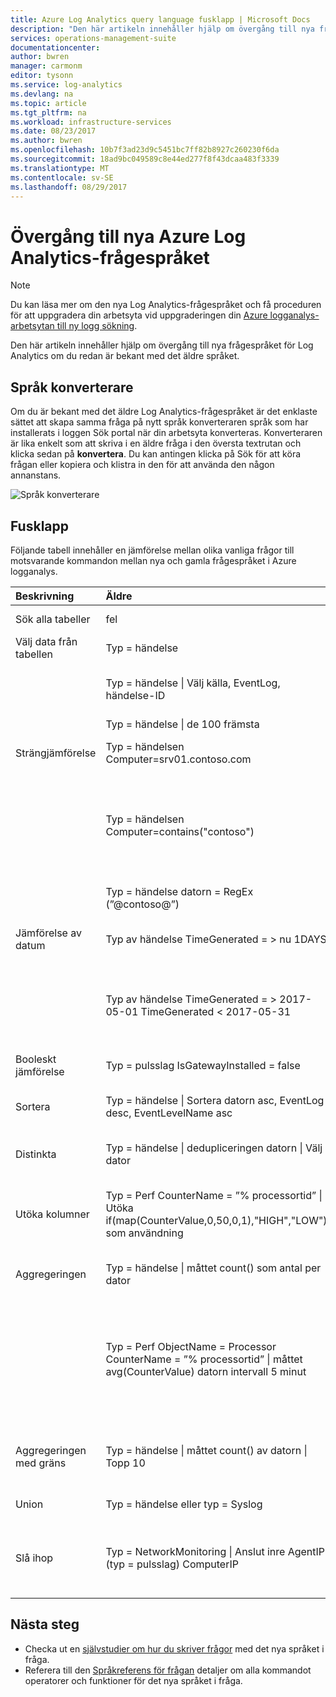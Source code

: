 ```yaml
---
title: Azure Log Analytics query language fusklapp | Microsoft Docs
description: "Den här artikeln innehåller hjälp om övergång till nya frågespråket för Log Analytics om du redan är bekant med det äldre språket."
services: operations-management-suite
documentationcenter: 
author: bwren
manager: carmonm
editor: tysonn
ms.service: log-analytics
ms.devlang: na
ms.topic: article
ms.tgt_pltfrm: na
ms.workload: infrastructure-services
ms.date: 08/23/2017
ms.author: bwren
ms.openlocfilehash: 10b7f3ad23d9c5451bc7ff82b8927c260230f6da
ms.sourcegitcommit: 18ad9bc049589c8e44ed277f8f43dcaa483f3339
ms.translationtype: MT
ms.contentlocale: sv-SE
ms.lasthandoff: 08/29/2017
---
```

# <a name="transitioning-to-azure-log-analytics-new-query-language"></a>Övergång till nya Azure Log Analytics-frågespråket

> [!NOTE]
> Du kan läsa mer om den nya Log Analytics-frågespråket och få proceduren för att uppgradera din arbetsyta vid uppgraderingen din [Azure logganalys-arbetsytan till ny logg sökning](log-analytics-log-search-upgrade.md).

Den här artikeln innehåller hjälp om övergång till nya frågespråket för Log Analytics om du redan är bekant med det äldre språket.

## <a name="language-converter"></a>Språk konverterare

Om du är bekant med det äldre Log Analytics-frågespråket är det enklaste sättet att skapa samma fråga på nytt språk konverteraren språk som har installerats i loggen Sök portal när din arbetsyta konverteras.  Konverteraren är lika enkelt som att skriva i en äldre fråga i den översta textrutan och klicka sedan på **konvertera**.  Du kan antingen klicka på Sök för att köra frågan eller kopiera och klistra in den för att använda den någon annanstans.

![Språk konverterare](media/log-analytics-log-search-upgrade/language-converter.png)


## <a name="cheat-sheet"></a>Fusklapp

Följande tabell innehåller en jämförelse mellan olika vanliga frågor till motsvarande kommandon mellan nya och gamla frågespråket i Azure logganalys.

| Beskrivning | Äldre | Ny |
|:--|:--|:--|
| Sök alla tabeller      | fel | Sök ”error” (inte skiftlägeskänsliga) |
| Välj data från tabellen | Typ = händelse |  Händelse |
|                        | Typ = händelse &#124; Välj källa, EventLog, händelse-ID | Händelsen &#124; projektet källa, EventLog, händelse-ID |
|                        | Typ = händelse &#124; de 100 främsta | Händelsen &#124; ta 100 |
| Strängjämförelse      | Typ = händelsen Computer=srv01.contoso.com   | Händelsen &#124; Om datorn == ”srv01.contoso.com” |
|                        | Typ = händelsen Computer=contains("contoso") | Händelsen &#124; Om datorn innehåller ”contoso” (inte skiftlägeskänsliga)<br>Händelsen &#124; Om datorn contains_cs ”Contoso” (skiftlägeskänslig) |
|                        | Typ = händelse datorn = RegEx (”@contoso@”)  | Händelsen &#124; Om datorn matchar regex ”. *contoso*” |
| Jämförelse av datum        | Typ av händelse TimeGenerated = > nu 1DAYS | Händelsen &#124; där TimeGenerated > ago(1d) |
|                        | Typ av händelse TimeGenerated = > 2017-05-01 TimeGenerated < 2017-05-31 | Händelsen &#124; där TimeGenerated mellan (datetime(2017-05-01)... datetime(2017-05-31)) |
| Booleskt jämförelse     | Typ = pulsslag IsGatewayInstalled = false  | Pulsslag | där IsGatewayInstalled == false |
| Sortera                   | Typ = händelse &#124; Sortera datorn asc, EventLog desc, EventLevelName asc | Händelsen \| Sortera efter dator asc, EventLog desc, EventLevelName asc |
| Distinkta               | Typ = händelse &#124; dedupliceringen datorn \| Välj dator | Händelsen &#124; Sammanfatta per dator, EventLog |
| Utöka kolumner         | Typ = Perf CounterName = ”% processortid” &#124; Utöka if(map(CounterValue,0,50,0,1),"HIGH","LOW") som användning | Perf &#124; Om CounterName == ”% processortid” \| Utöka användningen = iff (CounterValue > 50, ”hög”, ”lågt”) |
| Aggregeringen            | Typ = händelse &#124; måttet count() som antal per dator | Händelsen &#124; Sammanfatta Count = count() per dator |
|                                | Typ = Perf ObjectName = Processor CounterName = ”% processortid” &#124; måttet avg(CounterValue) datorn intervall 5 minut | Perf &#124; där ObjectName == ”-Processor” och CounterName == ”% processortid” &#124; Sammanfatta avg(CounterValue) per dator, bin (TimeGenerated 5 minuter) |
| Aggregeringen med gräns | Typ = händelse &#124; måttet count() av datorn &#124; Topp 10 | Händelsen &#124; Sammanfatta AggregatedValue = count() av datorn &#124; begränsa 10 |
| Union                  | Typ = händelse eller typ = Syslog | Union händelse Syslog |
| Slå ihop                   | Typ = NetworkMonitoring &#124; Anslut inre AgentIP (typ = pulsslag) ComputerIP | NetworkMonitoring &#124; Anslut typ = internt (Sök typen == ”pulsslag”) på $left. AgentIP == $right.ComputerIP |



## <a name="next-steps"></a>Nästa steg
- Checka ut en [självstudier om hur du skriver frågor](https://go.microsoft.com/fwlink/?linkid=856078) med det nya språket i fråga.
- Referera till den [Språkreferens för frågan](https://go.microsoft.com/fwlink/?linkid=856079) detaljer om alla kommandot operatorer och funktioner för det nya språket i fråga.  
